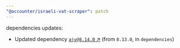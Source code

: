 ```yaml
---
"@accounter/israeli-vat-scraper": patch
---
```

dependencies updates:
  - Updated dependency [`ajv@8.14.0` ↗︎](https://www.npmjs.com/package/ajv/v/8.14.0) (from `8.13.0`, in `dependencies`)
